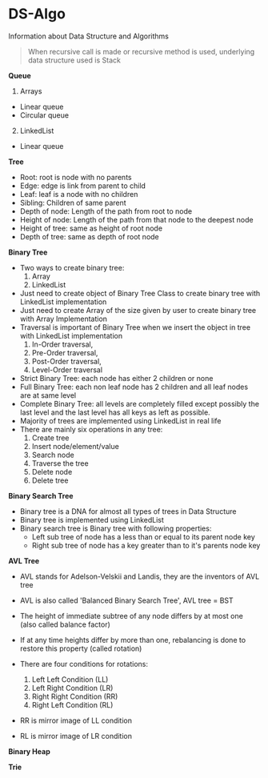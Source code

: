 # DS-Algo
Information about Data Structure and Algorithms 
> When recursive call is made or recursive method is used, underlying data structure used is Stack


**Queue**
 1. Arrays
- Linear queue 
- Circular queue 
 2. LinkedList 
- Linear queue 


**Tree**
- Root: root is node with no parents
- Edge: edge is link from parent to child
- Leaf: leaf is a node with no children 
- Sibling: Children of same parent
- Depth of node: Length of the path from root to node
- Height of node: Length of the path from that node to the deepest node 
- Height of tree: same as height of root node
- Depth of tree: same as depth of root node 


**Binary Tree**
- Two ways to create binary tree:
  1. Array
  2. LinkedList
- Just need to create object of Binary Tree Class to create binary tree with LinkedList implementation 
- Just need to create Array of the size given by user to create binary tree with Array Implementation 
- Traversal is important of Binary Tree when we insert the object in tree with LinkedList implementation
  1. In-Order traversal, 
  2. Pre-Order traversal, 
  3. Post-Order traversal, 
  4. Level-Order traversal 
- Strict Binary Tree: each node has either 2 children or none
- Full Binary Tree: each non leaf node has 2 children and all leaf nodes are at same level 
- Complete Binary Tree: all levels are completely filled except possibly the last level and the last level has all keys as left as possible. 
- Majority of trees are implemented using LinkedList in real life  
- There are mainly six operations in any tree:
  1. Create tree
  2. Insert node/element/value 
  3. Search node
  4. Traverse the tree
  5. Delete node
  6. Delete tree


 **Binary Search Tree** 
- Binary tree is a DNA for almost all types of trees in Data Structure 
- Binary tree is implemented using LinkedList 
- Binary search tree is Binary tree with following properties:
  - Left sub tree of node has a less than or equal to its parent node key
  - Right sub tree of node has a key greater than to it's parents node key


**AVL Tree**
- AVL stands for Adelson-Velskii and Landis, they are the inventors of AVL tree 
- AVL is also called 'Balanced Binary Search Tree', AVL tree = BST
- The height of immediate subtree of any node differs by at most one (also called balance factor)
- If at any time heights differ by more than one, rebalancing is done to restore this property (called rotation)
- There are four conditions for rotations:
  1. Left Left Condition (LL)
  2. Left Right Condition (LR)
  3. Right Right Condition (RR)
  4. Right Left Condition (RL)

- RR is mirror image of LL condition
- RL is mirror image of LR condition


**Binary Heap**


**Trie** 

